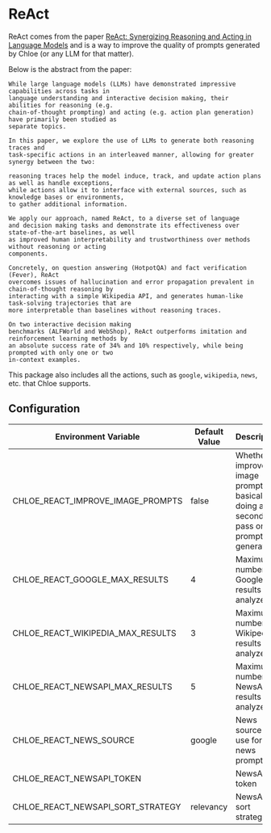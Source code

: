 # ReAct

ReAct comes from the
paper [ReAct: Synergizing Reasoning and Acting in Language Models](https://react-lm.github.io) and
is a way to improve the quality of prompts generated by Chloe (or any LLM for that matter).

Below is the abstract from the paper:

```
While large language models (LLMs) have demonstrated impressive capabilities across tasks in
language understanding and interactive decision making, their abilities for reasoning (e.g.
chain-of-thought prompting) and acting (e.g. action plan generation) have primarily been studied as
separate topics. 

In this paper, we explore the use of LLMs to generate both reasoning traces and
task-specific actions in an interleaved manner, allowing for greater synergy between the two:

reasoning traces help the model induce, track, and update action plans as well as handle exceptions,
while actions allow it to interface with external sources, such as knowledge bases or environments,
to gather additional information. 

We apply our approach, named ReAct, to a diverse set of language
and decision making tasks and demonstrate its effectiveness over state-of-the-art baselines, as well
as improved human interpretability and trustworthiness over methods without reasoning or acting
components. 

Concretely, on question answering (HotpotQA) and fact verification (Fever), ReAct
overcomes issues of hallucination and error propagation prevalent in chain-of-thought reasoning by
interacting with a simple Wikipedia API, and generates human-like task-solving trajectories that are
more interpretable than baselines without reasoning traces. 

On two interactive decision making
benchmarks (ALFWorld and WebShop), ReAct outperforms imitation and reinforcement learning methods by
an absolute success rate of 34% and 10% respectively, while being prompted with only one or two
in-context examples.
```

This package also includes all the actions, such as `google`, `wikipedia`, `news`, etc. that Chloe
supports.

## Configuration

| Environment Variable              | Default Value | Description                                                                             | Options                                  |
|-----------------------------------|---------------|-----------------------------------------------------------------------------------------|------------------------------------------|
| CHLOE_REACT_IMPROVE_IMAGE_PROMPTS | false         | Whether to improve image prompts, basically doing a second pass on the prompt generator | true<br/>false                           |
| CHLOE_REACT_GOOGLE_MAX_RESULTS    | 4             | Maximum number of Google results to analyze                                             |                                          |
| CHLOE_REACT_WIKIPEDIA_MAX_RESULTS | 3             | Maximum number of Wikipedia results to analyze                                          |                                          |
| CHLOE_REACT_NEWSAPI_MAX_RESULTS   | 5             | Maximum number of NewsAPI results to analyze                                            |                                          |
| CHLOE_REACT_NEWS_SOURCE           | google        | News source to use for news prompts                                                     | google<br/>newsapi                       |
| CHLOE_REACT_NEWSAPI_TOKEN         |               | NewsAPI token                                                                           |                                          |
| CHLOE_REACT_NEWSAPI_SORT_STRATEGY | relevancy     | NewsAPI sort strategy                                                                   | publishedAt<br/>relevancy<br/>popularity |